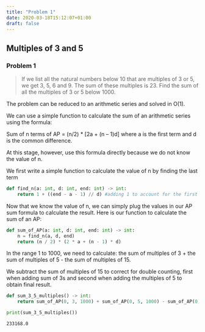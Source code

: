 ```yaml
---
title: "Problem 1"
date: 2020-03-18T15:12:07+01:00
draft: false
---
```


## Multiples of 3 and 5

### Problem 1

> If we list all the natural numbers below 10 that are multiples of 3 or 5, we get 3, 5, 6 and 9.
> The sum of these multiples is 23.
> Find the sum of all the multiples of 3 or 5 below 1000.

The problem can be reduced to an arithmetic series and solved in O(1).

We can use a simple function to calculate the sum of an arithmetic series using the
formula:

Sum of n terms of AP = (n/2) \* [2a + (n – 1)d]
where a is the first term and d is the common difference.

At this stage, however, use this formula directly because we do not know the value of n.

We first write a simple function to calculate the value of n by finding the last term

```python
def find_n(a: int, d: int, end: int) -> int:
    return 1 + ((end - a - 1) // d) #adding 1 to account for the first term
```

Now that we know the value of n, we can simply plug the values in our AP sum formula to calculate the result.
Here is our function to calculate the sum of an AP:

```python
def sum_of_AP(a: int, d: int, end: int) -> int:
    n = find_n(a, d, end)
    return (n / 2) * (2 * a + (n - 1) * d)
```

In the range 1 to 1000, we need to calculate:
the sum of multiples of 3 + the sum of multiples of 5 - the sum of multiples of 15.

We subtract the sum of multiples of 15 to correct for double counting,
first when adding sum of 3s and second when adding the multiples of 5 to obtain final result.

```python
def sum_3_5_multiples() -> int:
    return sum_of_AP(0, 3, 1000) + sum_of_AP(0, 5, 1000) - sum_of_AP(0, 15, 1000)

print(sum_3_5_multiples())
```

    233168.0

